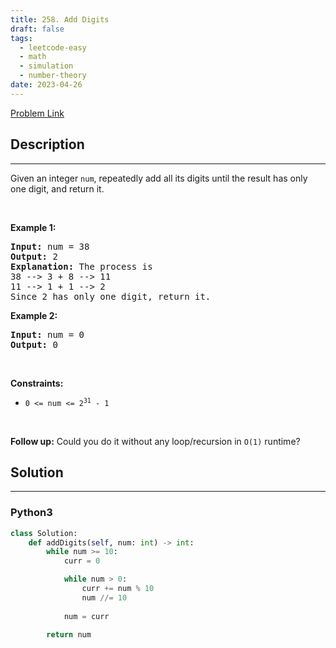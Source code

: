 ```yaml
---
title: 258. Add Digits
draft: false
tags: 
  - leetcode-easy
  - math
  - simulation
  - number-theory
date: 2023-04-26
---
```


[Problem Link](https://leetcode.com/problems/add-digits/)

## Description

---
<p>Given an integer <code>num</code>, repeatedly add all its digits until the result has only one digit, and return it.</p>

<p>&nbsp;</p>
<p><strong class="example">Example 1:</strong></p>

<pre>
<strong>Input:</strong> num = 38
<strong>Output:</strong> 2
<strong>Explanation:</strong> The process is
38 --&gt; 3 + 8 --&gt; 11
11 --&gt; 1 + 1 --&gt; 2 
Since 2 has only one digit, return it.
</pre>

<p><strong class="example">Example 2:</strong></p>

<pre>
<strong>Input:</strong> num = 0
<strong>Output:</strong> 0
</pre>

<p>&nbsp;</p>
<p><strong>Constraints:</strong></p>

<ul>
	<li><code>0 &lt;= num &lt;= 2<sup>31</sup> - 1</code></li>
</ul>

<p>&nbsp;</p>
<p><strong>Follow up:</strong> Could you do it without any loop/recursion in <code>O(1)</code> runtime?</p>


## Solution

---
### Python3
``` py title='add-digits'
class Solution:
    def addDigits(self, num: int) -> int:
        while num >= 10:
            curr = 0

            while num > 0:
                curr += num % 10
                num //= 10
            
            num = curr
        
        return num
```

